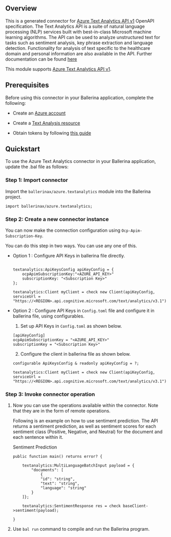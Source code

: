 ## Overview

This is a generated connector for [Azure Text Analytics API v1](https://docs.microsoft.com/en-us/azure/cognitive-services/text-analytics/) OpenAPI specification.
The Text Analytics API is a suite of natural language processing (NLP) services built with best-in-class Microsoft machine learning algorithms. The API can be used to analyze unstructured text for tasks such as sentiment analysis, key phrase extraction and language detection. Functionality for analysis of text specific to the healthcare domain and personal information are also available in the API. Further documentation can be found [here](https://docs.microsoft.com/en-us/azure/cognitive-services/text-analytics/overview)

This module supports [Azure Text Analytics API v1](https://docs.microsoft.com/en-us/azure/cognitive-services/text-analytics/).

## Prerequisites

Before using this connector in your Ballerina application, complete the following:

* Create an [Azure account](https://docs.microsoft.com/en-us/learn/modules/create-an-azure-account/)

* Create a [Text Analysis resource](https://portal.azure.com/#create/Microsoft.CognitiveServicesTextAnalytics)

* Obtain tokens by following [this guide](https://docs.microsoft.com/en-us/azure/cognitive-services/authentication?tabs=powershell#authenticate-with-an-authentication-token)

## Quickstart

To use the Azure Text Analytics connector in your Ballerina application, update the .bal file as follows:

### Step 1: Import connector
Import the `ballerinax/azure.textanalytics` module into the Ballerina project.
```ballerina
import ballerinax/azure.textanalytics;
```

### Step 2: Create a new connector instance
You can now make the connection configuration using `Ocp-Apim-Subscription-Key`.

You can do this step in two ways. You can use any one of this.

- Option 1 :
    Configure API Keys in ballerina file directly. 

    ```ballerina
    
    textanalytics:ApiKeysConfig apiKeyConfig = {
        ocpApimSubscriptionKey:"<AZURE_API_KEY>"
        subscriptionKey: "<Subscription Key>"
    };

    textanalytics:Client myClient = check new Client(apiKeyConfig, serviceUrl = "https://<REGION>.api.cognitive.microsoft.com/text/analytics/v3.1");

    ```

- Option 2 :
    Configure API Keys in `Config.toml` file and configure it in ballerina file, using configurables. 

    1. Set up API Keys in `Config.toml` as shown below.
    ```
    [apiKeyConfig]
    ocpApimSubscriptionKey = "<AZURE_API_KEY>"
    subscriptionKey = "<Subscription Key>"
    ```

    2. Configure the client in ballerina file as shown below.
    ```ballerina
    configurable ApiKeysConfig & readonly apiKeyConfig = ?;

    textanalytics:Client myClient = check new Client(apiKeyConfig, serviceUrl = "https://<REGION>.api.cognitive.microsoft.com/text/analytics/v3.1");
    ```

### Step 3: Invoke connector operation
1. Now you can use the operations available within the connector. Note that they are in the form of remote operations.

    Following is an example on how to use sentiment prediction. The API returns a sentiment prediction, as well as sentiment scores for each sentiment class (Positive, Negative, and Neutral) for the document and each sentence within it.

    Sentiment Prediction

    ```ballerina
    public function main() returns error? {

        textanalytics:MultiLanguageBatchInput payload = {
            "documents": [
                {
                "id": "string",
                "text": "string",
                "language": "string"
            }
        ]};

        textanalytics:SentimentResponse res = check baseClient->sentiment(payload);

    }
    ```

2. Use `bal run` command to compile and run the Ballerina program.
